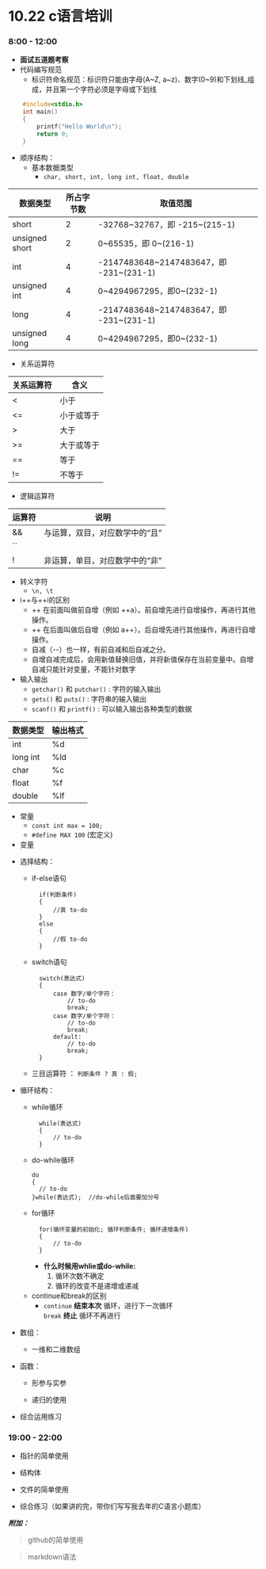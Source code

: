 # 10.22 c语言培训

### 8:00 - 12:00

 + **面试五道题考察**
 + 代码编写规范
    - 标识符命名规范：标识符只能由字母(A~Z, a~z)、数字(0~9)和下划线_组成，并且第一个字符必须是字母或下划线
```c
    #include<stdio.h>
    int main()
    {
        printf("Hello World\n");
        return 0;
    }
```
 + 顺序结构：
   + 基本数据类型
      - `char, short, int, long int, float, double`

数据类型 | 所占字节数 | 取值范围
------------ | ------------- | -------------
short | 2 | 	-32768~32767，即 -215~(215-1)
unsigned short | 2 | 0~65535，即 0~(216-1)
int | 4 | -2147483648~2147483647，即 -231~(231-1)
unsigned int | 4 | 	0~4294967295，即0~(232-1)
long | 4 | -2147483648~2147483647，即 -231~(231-1)
unsigned long | 4 |	0~4294967295，即0~(232-1)
   - 关系运算符

关系运算符 | 含义
------- | --------
<	| 小于
<=	| 小于或等于
>	| 大于
>=	| 大于或等于
==	| 等于
!= |	不等于

   - 逻辑运算符


运算符	| 说明
------- | --------
&&	| 与运算，双目，对应数学中的“且”
``||``	| 或运算，双目，对应数学中的“或”	
  !	| 非运算，单目，对应数学中的“非”

   - 转义字符
      - `\n, \t`
   - i++与++i的区别
      - ++ 在前面叫做前自增（例如 ++a）。前自增先进行自增操作，再进行其他操作。
      - ++ 在后面叫做后自增（例如 a++）。后自增先进行其他操作，再进行自增操作。
      - 自减（--）也一样，有前自减和后自减之分。
      - 自增自减完成后，会用新值替换旧值，并将新值保存在当前变量中。自增自减只能针对变量，不能针对数字
   - 输入输出
      - `getchar()` 和 `putchar()` : 字符的输入输出
      - `gets()` 和 `puts()` : 字符串的输入输出
      - `scanf()` 和 `printf()` : 可以输入输出各种类型的数据

数据类型  |  输出格式      
---- | -----
 int   |  %d
 long   int   |  %ld
char    |  %c  
float   | %f  
double  |  %lf   
   - 常量
      - `const int max = 100;`
      - ``#define MAX 100``  (宏定义)
   - 变量

+ 选择结构：
   - if-else语句
      ```
        if(判断条件)
        {
            //真 to-do
        }
        else
        {
            //假 to-do
        }
      ```
   - switch语句
      ```
        switch(表达式)
        {
            case 数字/单个字符：
                // to-do
                break;
            case 数字/单个字符：
                // to-do
                break;
            default:
                // to-do
                break;
        }
      ```
   - 三目运算符 ：
      `判断条件 ? 真 : 假;`

+ 循环结构：
    - while循环
        ```
          while(表达式)
          {
              // to-do
          }
        ```
    - do-while循环
        ```
        do
        {
          // to-do
        }while(表达式);  //do-while后面要加分号
        ```
    - for循环
      ```
        for(循环变量的初始化; 循环判断条件; 循环递增条件)
        {
            // to-do
        }
      ```
        - **什么时候用whlie或do-while:**
          1. 循环次数不确定
          2. 循环的改变不是递增或递减
    - continue和break的区别
        - `continue` **结束本次** 循环，进行下一次循环  
          `break` **终止** 循环不再进行

+ 数组：
  - 一维和二维数组

+ 函数：
  - 形参与实参

  - 递归的使用

+ 综合运用练习


### 19:00 - 22:00

+ 指针的简单使用

+ 结构体

+ 文件的简单使用

+ 综合练习（如果讲的完，带你们写写我去年的C语言小题库）

__*附加：*__

>github的简单使用

>markdown语法

